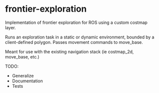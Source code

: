 frontier-exploration
====================

Implementation of frontier exploration for ROS using a custom costmap layer.

Runs an exploration task in a static or dynamic environment, bounded by a client-defined polygon. Passes movement commands to move_base.

Meant for use with the existing navigation stack (ie costmap_2d, move_base, etc.)

TODO:

 * Generalize
 * Documentation
 * Tests
